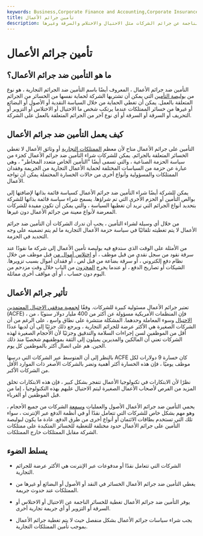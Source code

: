 ```yaml
---
keywords: Business,Corporate Finance and Accounting,Corporate Insurance
title: تأمين جرائم الأعمال
description: يمنح التأمين ضد جرائم الأعمال الشركات الحماية من الأضرار الناجمة عن جرائم الشركات مثل الاحتيال والاختلاس والسرقة وغيرها.
---
```


# تأمين جرائم الأعمال
## ما هو التأمين ضد جرائم الأعمال؟

التأمين ضد جرائم الأعمال ، المعروف أيضًا باسم التأمين ضد الجرائم التجارية ، هو نوع من [بوليصة التأمين](/insurance) التي يمكن أن تشتريها الشركة لحماية نفسها من الخسائر من الجرائم المتعلقة بالعمل. يمكن أن تغطي الحماية من خلال السياسة النقدية أو الأصول أو البضائع أو غيرها من خسائر الممتلكات عندما يرتكب شخص ما الاحتيال أو الاختلاس أو التزوير أو التحريف أو السرقة أو السرقة أو أي نوع آخر من الجرائم المتعلقة بالعمل على الشركة.

## كيف يعمل التأمين ضد جرائم الأعمال

التأمين على جرائم الأعمال متاح لأن معظم [الممتلكات التجارية](/commercial-property) أو وثائق الأعمال لا تغطي الخسائر المتعلقة بالجرائم. يمكن للشركات شراء التأمين ضد جرائم الأعمال كجزء من سياسة الحزمة الصناعية ، والتي تسمى أيضًا "التأمين الخاص متعدد المخاطر" ، وهي عبارة عن حزمة من السياسات المختلفة لحماية الأعمال التجارية من الجريمة وفقدان الممتلكات والمسؤولية وأنواع أخرى من حالات الخسارة المحتملة يمكن أن تواجه الأعمال.

يمكن للشركة أيضًا شراء التأمين ضد جرائم الأعمال كسياسة قائمة بذاتها لإضافتها إلى بوالص التأمين أو الحزم الأخرى التي تم شراؤها. يسمح شراء سياسة قائمة بذاتها للشركة بتحديد أنواع الجرائم التي تريد أن تغطيها السياسة ، والتي يمكن أن تكون مفيدة للشركات المعرضة لأنواع معينة من جرائم الأعمال دون غيرها.

من خلال أي وسيلة لشراء التأمين ، يجب أن تدرك الشركات أن التأمين ضد جرائم الأعمال لا يتم تغطيته تلقائيًا في سياسة حزمة الأعمال التجارية ما لم يتم تضمينه على وجه التحديد في الحزمة.

من الأمثلة على الوقت الذي ستدفع فيه بوليصة تأمين الأعمال إلى شركة ما نقودًا عند سرقة نقود من سجل نقدي من قبل موظف ، أو [اختلاس أموال من](/embezzlement) قبل موظف من خلال نظام دفع إلكتروني ، أو سرقة بضاعة من قبل لص ، أو فقدان أموال بسبب تزويرها. الشيكات أو تصاريح الدفع ، أو عندما يخرج [المخزون](/inventory) من الباب خلال وقت مزدحم من اليوم دون حساب ، أو أي مواقف أخرى مماثلة.

## تأثير جرائم الأعمال

تعتبر جرائم الأعمال مسئولية كبيرة للشركات. وفقًا [لجمعية مدققي الاحتيال المعتمدين](/association-of-certified-fraud-examiners) (ACFE) ، فإن المنظمات الأمريكية مسؤولة عن أكثر من 400 مليار دولار سنويًا ، من [الاحتيال](/fraud) وسوء المعاملة وحدهما. المشكلة منتشرة على نطاق واسع ، على الرغم من أن الشركات الصغيرة هي الأكثر عرضة للجرائم التجارية ، ويرجع ذلك جزئيًا إلى أن لديها عددًا أقل من الموظفين لسن إجراءات السلامة والتدقيق وجزئيًا لأن الأحجام الصغيرة لهذه الشركات تعني أن المالكين والمديرين يميلون إلى الثقة بموظفيهم شخصيًا منذ ذلك الحين. هم على اتصال أكثر بالموظفين كل يوم.

بالنظر إلى أن المتوسط عبر الشركات التي درسها ACFE كان خسارة 9 دولارات لكل موظف يوميًا ، فإن هذه الخسارة أكثر أهمية وتضر بالشركات الأصغر ذات الموارد الأقل من الشركات الأكبر.

نظرًا لأن الابتكارات في تكنولوجيا الأعمال تتفجر بشكل كبير ، فإن هذه الابتكارات تخلق المزيد من الفرص لأصحاب الأعمال الصغيرة ليتم الاحتيال عليهم بهذه التكنولوجيا ، إما من قبل الموظفين أو الغرباء.

يحمي التأمين ضد جرائم الأعمال الأصول والعمليات [وسمعة](/reputational-risk) الشركات من جميع الأحجام ، وهو مهم بشكل خاص للشركات التي تتعامل نقدًا أو في أنظمة الدفع عبر الإنترنت ، سواء تلك التي تستخدم بطاقات الائتمان أو أنواع أخرى من طرق الدفع. عادة ما يكون لبوليصة التأمين على جرائم الأعمال حدود مختلفة للتغطية للخسائر المتكبدة على ممتلكات الشركة مقابل الممتلكات خارج الممتلكات.

## يسلط الضوء

- الشركات التي تتعامل نقدًا أو مدفوعات عبر الإنترنت هي الأكثر عرضة للجرائم التجارية.

- يغطي التأمين ضد جرائم الأعمال الخسائر في النقد أو الأصول أو البضائع أو غيرها من الممتلكات عند حدوث جريمة.

- يوفر التأمين ضد جرائم الأعمال تغطية للخسائر الناجمة عن الاحتيال أو الاختلاس أو السرقة أو التزوير أو أي جريمة تجارية أخرى.

- يجب شراء سياسات جرائم الأعمال بشكل منفصل حيث لا يتم تغطية جرائم الأعمال بموجب تأمين الممتلكات التجارية.

